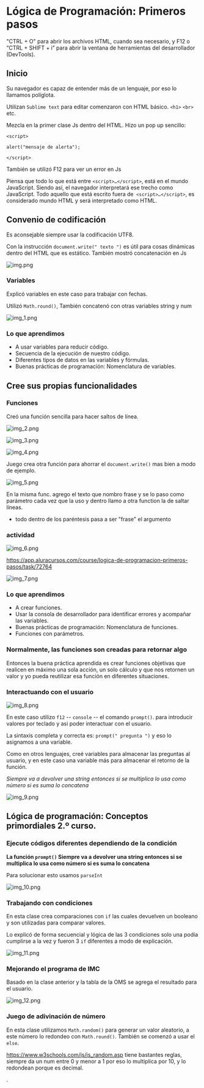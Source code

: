 # Lógica de Programación: Primeros pasos

"CTRL + O" para abrir los archivos HTML, cuando sea necesario, y F12 o “CTRL + SHIFT + i” para abrir la ventana de 
herramientas del desarrollador (DevTools).

## Inicio

Su navegador es capaz de entender más de un lenguaje, por eso lo llamamos políglota.

Utilizan `Sublime text` para editar comenzaron con HTML básico. `<h1>` `<br>` etc.

Mezcla en la primer clase Js dentro del HTML. Hizo un pop up sencillo: 

`<script>`

`alert("mensaje de alerta");`

`</script>`

También se utilizó F12 para ver un error en Js 

Piensa que todo lo que está entre `<script>…</script>`, está en el mundo JavaScript. Siendo así, el navegador 
interpretará ese trecho como JavaScript. Todo aquello que está escrito fuera de` <script>…</script>`, es considerado
mundo HTML y será interpretado como HTML.

## Convenio de codificación

Es aconsejable siempre usar la codificación UTF8.

Con la instrucción `document.write(" texto ")` es útil para cosas dinámicas dentro del HTML que es estático. 
También mostró concatenación en Js

![img.png](img.png)

### Variables

Explicó variables en este caso para trabajar con fechas.

Utilizó `Math.round()`, También concatenó con otras variables string y num

![img_1.png](img_1.png)

### Lo que aprendimos

* A usar variables para reducir código.
* Secuencia de la ejecución de nuestro código.
* Diferentes tipos de datos en las variables y fórmulas.
* Buenas prácticas de programación: Nomenclatura de variables.

## Cree sus propias funcionalidades

### Funciones

Creó una función sencilla para hacer saltos de línea.

![img_2.png](img_2.png) 

![img_3.png](img_3.png)

![img_4.png](img_4.png)

Juego crea otra función para ahorrar el `document.write()` mas bien a modo de ejemplo.

![img_5.png](img_5.png) 

En la misma func. agrego el texto que nombro frase y se lo paso como parámetro cada vez que la uso y dentro llamo a 
otra function la de saltar líneas.

* todo dentro de los paréntesis pasa a ser "frase" el argumento

### actividad 

![img_6.png](img_6.png)

https://app.aluracursos.com/course/logica-de-programacion-primeros-pasos/task/72764

![img_7.png](img_7.png)

### Lo que aprendimos

* A crear funciones.
* Usar la consola de desarrollador para identificar errores y acompañar las variables.
* Buenas prácticas de programación: Nomenclatura de funciones.
* Funciones con parámetros.

### Normalmente, las funciones son creadas para retornar algo

Entonces la buena práctica aprendida es crear funciones objetivas que realicen en máximo una sola acción,
un solo cálculo y que nos retornen un valor y yo pueda reutilizar esa función en diferentes situaciones.

### Interactuando con el usuario

![img_8.png](img_8.png)

En este caso utilizo `f12` -- `console` -- el comando `prompt()`. para introducir valores por teclado y asi poder 
interactuar con el usuario.

La sintaxis completa y correcta es: `prompt(" pregunta ")` y eso lo asignamos a una variable.

Como en otros lenguajes, creé variables para almacenar las preguntas al usuario, y en este caso una variable más para
almacenar el retorno de la función. 

_Siempre va a devolver una string entonces si se multiplica lo usa como número si es suma lo concatena_

![img_9.png](img_9.png)

## Lógica de programación: Conceptos primordiales 2.º curso.

### Ejecute códigos diferentes dependiendo de la condición

**La función `prompt()` Siempre va a devolver una string entonces si se multiplica lo usa como número si es suma lo concatena**

Para solucionar esto usamos `parseInt`

![img_10.png](img_10.png)

### Trabajando con condiciones

En esta clase crea comparaciones con `if` las cuales devuelven un booleano y son utilizadas para comparar valores.

Lo explicó de forma secuencial y lógica de las 3 condiciones solo una podía cumplirse a la vez y fueron 3 `if` 
diferentes a modo de explicación.

![img_11.png](img_11.png)

### Mejorando el programa de IMC

Basado en la clase anterior y la tabla de la OMS se agrega el resultado para el usuario.

![img_12.png](img_12.png)

### Juego de adivinación de número

En esta clase utilizamos `Math.random()` para generar un valor aleatorio, a este número lo redondeo con `Math.round()`.
También se comenzó a usar el `else`.

https://www.w3schools.com/js/js_random.asp tiene bastantes reglas, siempre da un num entre 0 y menor a 1 por eso
lo multiplica por 10, y lo redondean porque es decimal.








.